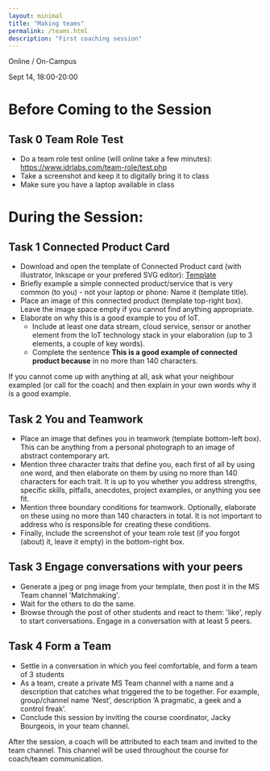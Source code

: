 ```yaml
---
layout: minimal
title: "Making teams"
permalink: /teams.html
description: "First coaching session"
---
```


<span class="mdi mdi-map-marker-outline"></span>Online / On-Campus

<span class="mdi mdi-timelapse"></span>Sept 14, 18:00-20:00

# Before Coming to the Session

## Task 0 Team Role Test

* Do a team role test online (will online take a few minutes): https://www.idrlabs.com/team-role/test.php
* Take a screenshot and keep it to digitally bring it to class
* Make sure you have a laptop available in class

# During the Session:

## Task 1 Connected Product Card

* Download and open the template of Connected Product card (with illustrator, Inkscape or your prefered SVG editor): [Template](/assets/img/courses/id5415/template-connected-product.svg)
* Briefly example a simple connected product/service that is very common (to you) - not your laptop or phone: Name it (template title).
* Place an image of this connected product (template top-right box). Leave the image space empty if you cannot find anything appropriate.
* Elaborate on why this is a good example to you of IoT.
    * Include at least one data stream, cloud service, sensor or another element from the IoT technology stack in your elaboration (up to 3 elements, a couple of key words).
    * Complete the sentence **This is a good example of connected product because** in no more than 140 characters.

If you cannot come up with anything at all, ask what your neighbour exampled (or call for the coach) and then explain in your own words why it is a good example.

## Task 2 You and Teamwork

* Place an image that defines you in teamwork (template bottom-left box). This can be anything from a personal photograph to an image of abstract contemporary art.
* Mention three character traits that define you, each first of all by using one word, and then elaborate on them by using no more than 140 characters for each trait. It is up to you whether you address strengths, specific skills, pitfalls, anecdotes, project examples, or anything you see fit.
* Mention three boundary conditions for teamwork. Optionally, elaborate on these using no more than 140 characters in total. It is not important to address who is responsible for creating these conditions.
* Finally, include the screenshot of your team role test (if you forgot (about) it, leave it empty) in the bottom-right box.

## Task 3 Engage conversations with your peers

* Generate a jpeg or png image from your template, then post it in the MS Team channel 'Matchmaking'.
* Wait for the others to do the same.
* Browse through the post of other students and react to them: 'like', reply to start conversations. Engage in a conversation with at least 5 peers.

## Task 4 Form a Team

* Settle in a conversation in which you feel comfortable, and form a team of 3 students
* As a team, create a private MS Team channel with a name and a description that catches what triggered the  to be together. For example, group/channel name ‘Nest’, description ‘A pragmatic, a geek and a control freak’.
* Conclude this session by inviting the course coordinator, Jacky Bourgeois, in your team channel.

After the session, a coach will be attributed to each team and invited to the team channel. This channel will be used throughout the course for coach/team communication.
